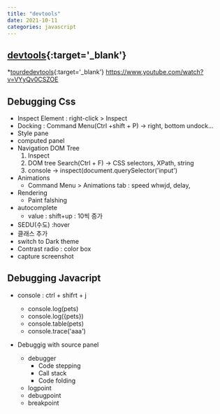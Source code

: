 ```yaml
---
title: "devtools"
date: 2021-10-11
categories: javascript  
---
```


## [devtools](https://developer.chrome.com/docs/devtools/){:target='_blank'}

  *[tourdedevtools](http://tourdedevtools.glitch.me/20190915/){:target='_blank'}
https://www.youtube.com/watch?v=VYyQv0CSZOE

## Debugging Css

* Inspect Element : right-click > Inspect
* Docking : Command Menu(Ctrl +shift + P) -> right, bottom undock...
* Style pane
* computed panel
* Navigation DOM Tree
  1. Inspect
  2. DOM tree Search(Ctrl + F) -> CSS selectors, XPath, string
  3. console -> inspect(document.querySelector('input')
* Animations
  * Command Menu > Animations tab : speed whwjd, delay, 
* Rendering
  * Paint falshing
* autocomplete
  * value : shift+up : 10씩 증가
* SEDU(수도) :hover
* 클래스 추가
* switch to Dark theme
* Contrast radio : color box
* capture screenshot

## Debugging Javacript

* console :  ctrl + shifrt + j
  * console.log(pets)
  * console.log({pets})
  * console.table(pets)
  * console.trace('aaa')

* Debuggig with source panel
  * debugger
    * Code stepping
    * Call stack
    * Code folding
  * logpoint
  * debugpoint
  * breakpoint
